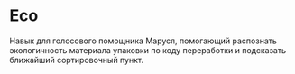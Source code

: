 # Eco
Навык для голосового помощника Маруся, помогающий распознать экологичность материала упаковки по коду переработки и подсказать ближайший сортировочный пункт.
